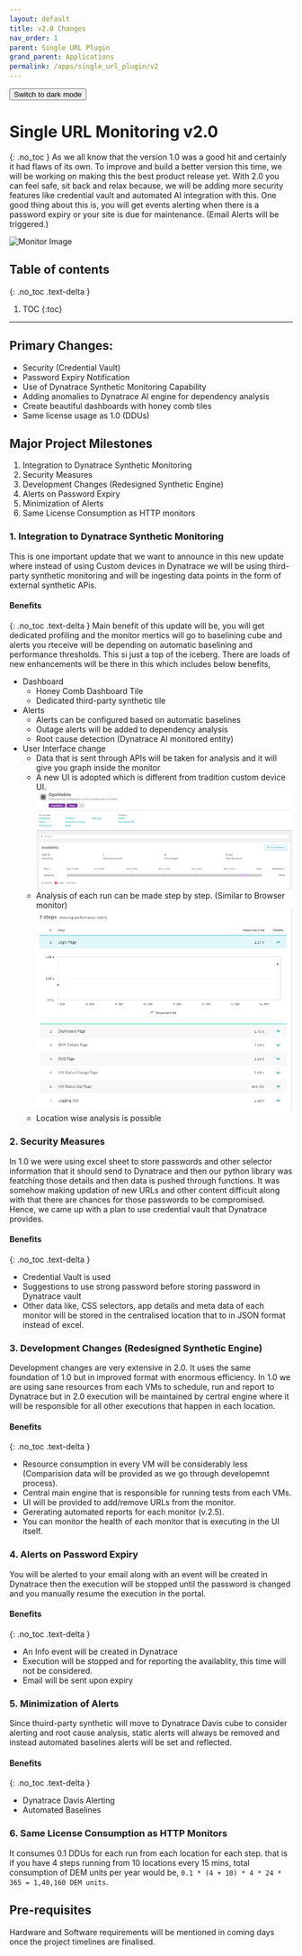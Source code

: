 ```yaml
---
layout: default
title: v2.0 Changes
nav_order: 1
parent: Single URL Plugin
grand_parent: Applications
permalink: /apps/single_url_plugin/v2
---
```

<button class="btn js-toggle-dark-mode">Switch to dark mode</button>

<script>
const theme = localStorage.getItem('theme');
	if (theme === "dark") {
		document.documentElement.setAttribute('data-theme', 'dark');
	}

const toggleDarkMode = document.querySelector('.js-toggle-dark-mode');

jtd.addEvent(toggleDarkMode, 'click', function(){
  if (jtd.getTheme() === 'dark') {
    jtd.setTheme('light');
    toggleDarkMode.textContent = 'Switch to dark mode';
  } else {
    jtd.setTheme('dark');
    toggleDarkMode.textContent = 'Return to the light side';
  }
});
</script>
# Single URL Monitoring v2.0
{: .no_toc }
As we all know that the version 1.0 was a good hit and certainly it had flaws of its own. To improve and build a better version this time, we will be working on making this the best product release yet. With 2.0 you can feel safe, sit back and relax because, we will be adding more security features like credential vault and automated AI integration with this. One good thing about this is, you will get events alerting when there is a password expiry or your site is due for maintenance. (Email Alerts will be triggered.) 

![Monitor Image](https://p.kindpng.com/picc/s/161-1618930_url-monitoring-hd-png-download.png)

## Table of contents
{: .no_toc .text-delta }

1. TOC
{:toc}

---

## Primary Changes:
- Security (Credential Vault)
- Password Expiry Notification
- Use of Dynatrace Synthetic Monitoring Capability
- Adding anomalies to Dynatrace AI engine for dependency analysis
- Create beautiful dashboards with honey comb tiles
- Same license usage as 1.0 (DDUs)

## Major Project Milestones
1. Integration to Dynatrace Synthetic Monitoring
2. Security Measures
3. Development Changes (Redesigned Synthetic Engine)
4. Alerts on Password Expiry
5. Minimization of Alerts
6. Same License Consumption as HTTP monitors

### 1. Integration to Dynatrace Synthetic Monitoring
This is one important update that we want to announce in this new update where instead of using Custom devices in Dynatrace we will be using third-party synthetic monitoring and will be ingesting data points in the form of external synthetic APis.

#### Benefits
{: .no_toc .text-delta }
Main benefit of this update will be, you will get dedicated profiling and the monitor mertics will go to baselining cube and alerts you rteceive will be depending on automatic baselining and performance thresholds. This si just a top of the iceberg. There are loads of new enhancements will be there in this which includes below benefits, 
- Dashboard
  - Honey Comb Dashboard Tile
  - Dedicated third-party synthetic tile
- Alerts
  - Alerts can be configured based on automatic baselines
  - Outage alerts will be added to dependency analysis
  - Root cause detection (Dynatrace AI monitored entity)
- User Interface change
  - Data that is sent through APIs will be taken for analysis and it will give you graph inside the monitor
  - A new UI is adopted which is different from tradition custom device UI.
    ![](../../assets/docs_images/1.png)
  - Analysis of each run can be made step by step. (Similar to Browser monitor)
    ![](../../assets/docs_images/2.png)
  - Location wise analysis is possible

### 2. Security Measures
In 1.0 we were using excel sheet to store passwords and other selector information that it should send to Dynatrace and then our python library was featching those details and then data is pushed through functions. It was somehow making updation of new URLs and other content difficult along with that there are chances for those passwords to be compromised. Hence, we came up with a plan to use credential vault that Dynatrace provides.

#### Benefits
{: .no_toc .text-delta }
- Credential Vault is used 
- Suggestions to use strong password before storing password in Dynatrace vault
- Other data like, CSS selectors, app details and meta data of each monitor will be stored in the centralised location that to in JSON format instead of excel.

### 3. Development Changes (Redesigned Synthetic Engine)
Development changes are very extensive in 2.0. It uses the same foundation of 1.0 but in improved format with enormous efficiency. In 1.0 we are using sane resources from each VMs to schedule, run and report to Dynatrace but in 2.0 execution will be maintained by certral engine where it will be responsible for all other executions that happen in each location.

#### Benefits
{: .no_toc .text-delta }
- Resource consumption in every VM will be considerably less (Comparision data will be provided as we go through developemnt process).
- Central main engine that is responsible for running tests from each VMs.
- UI will be provided to add/remove URLs from the monitor.
- Gererating automated reports for each monitor (v.2.5).
- You can monitor the health of each monitor that is executing in the UI itself.

### 4. Alerts on Password Expiry
You will be alerted to your email along with an event will be created in Dynatrace then the execution will be stopped until the password is changed and you manually resume the execution in the portal. 

#### Benefits
{: .no_toc .text-delta }
- An Info event will be created in Dynatrace
- Execution will be stopped and for reporting the availablity, this time will not be considered.
- Email will be sent upon expiry

### 5. Minimization of Alerts
Since thuird-party synthetic will move to Dynatrace Davis cube to consider alerting and root cause analysis, static alerts will always be removed and instead automated baselines alerts will be set and reflected.

#### Benefits
{: .no_toc .text-delta }
- Dynatrace Davis Alerting 
- Automated Baselines

### 6. Same License Consumption as HTTP Monitors
It consumes 0.1 DDUs for each run from each location for each step. that is if you have 4 steps running from 10 locations every 15 mins, total consumption of DEM units per year would be, ```0.1 * (4 + 10) * 4 * 24 * 365 = 1,40,160 DEM units```.

## Pre-requisites
Hardware and Software requirements will be mentioned in coming days once the project timelines are finalised. 